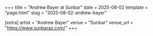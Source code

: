 +++
title = "Andrew Bayer at Sunbar"
date = 2025-08-02
template = "page.html"
slug = "2025-08-02-andrew-bayer"

[extra]
artist = "Andrew Bayer"
venue = "Sunbar"
venue_url = "https://www.sunbaraz.com/"
+++
